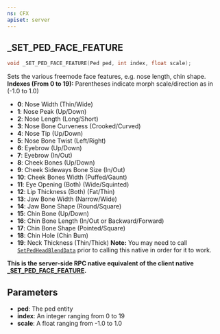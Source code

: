 ```yaml
---
ns: CFX
apiset: server
---
```

## _SET_PED_FACE_FEATURE

```c
void _SET_PED_FACE_FEATURE(Ped ped, int index, float scale);
```

Sets the various freemode face features, e.g. nose length, chin shape.
**Indexes (From 0 to 19):**
Parentheses indicate morph scale/direction as in (-1.0 to 1.0)
*   **0**: Nose Width (Thin/Wide)
*   **1**: Nose Peak (Up/Down)
*   **2**: Nose Length (Long/Short)
*   **3**: Nose Bone Curveness (Crooked/Curved)
*   **4**: Nose Tip (Up/Down)
*   **5**: Nose Bone Twist (Left/Right)
*   **6**: Eyebrow (Up/Down)
*   **7**: Eyebrow (In/Out)
*   **8**: Cheek Bones (Up/Down)
*   **9**: Cheek Sideways Bone Size (In/Out)
*   **10**: Cheek Bones Width (Puffed/Gaunt)
*   **11**: Eye Opening (Both) (Wide/Squinted)
*   **12**: Lip Thickness (Both) (Fat/Thin)
*   **13**: Jaw Bone Width (Narrow/Wide)
*   **14**: Jaw Bone Shape (Round/Square)
*   **15**: Chin Bone (Up/Down)
*   **16**: Chin Bone Length (In/Out or Backward/Forward)
*   **17**: Chin Bone Shape (Pointed/Square)
*   **18**: Chin Hole (Chin Bum)
*   **19**: Neck Thickness (Thin/Thick)
**Note:**
You may need to call [`SetPedHeadBlendData`](#\_0x9414E18B9434C2FE) prior to calling this native in order for it to work.

**This is the server-side RPC native equivalent of the client native [\_SET\_PED\_FACE\_FEATURE](?_0x71A5C1DBA060049E).**

## Parameters
* **ped**: The ped entity
* **index**: An integer ranging from 0 to 19
* **scale**: A float ranging from -1.0 to 1.0

